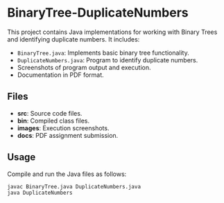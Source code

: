 # BinaryTree-DuplicateNumbers

This project contains Java implementations for working with Binary Trees and identifying duplicate numbers. It includes:
- `BinaryTree.java`: Implements basic binary tree functionality.
- `DuplicateNumbers.java`: Program to identify duplicate numbers.
- Screenshots of program output and execution.
- Documentation in PDF format.

## Files
- **src**: Source code files.
- **bin**: Compiled class files.
- **images**: Execution screenshots.
- **docs**: PDF assignment submission.

## Usage
Compile and run the Java files as follows:
```bash
javac BinaryTree.java DuplicateNumbers.java
java DuplicateNumbers
